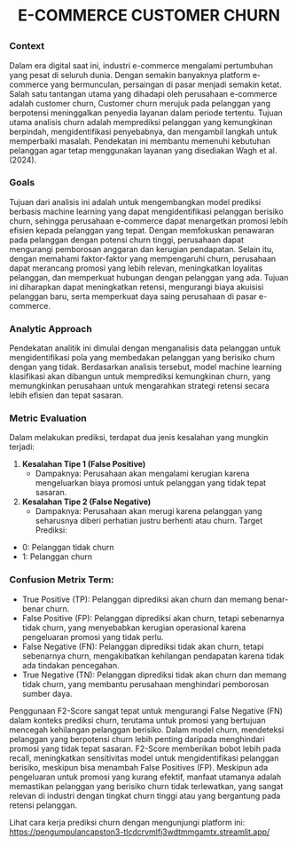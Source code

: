 # <p style="text-align:center;">**E-COMMERCE CUSTOMER CHURN**</p>

### **Context**
Dalam era digital saat ini, industri e-commerce mengalami pertumbuhan yang pesat di seluruh dunia. Dengan semakin banyaknya platform e-commerce yang bermunculan, persaingan di pasar menjadi semakin ketat. Salah satu tantangan utama yang dihadapi oleh perusahaan e-commerce adalah customer churn,  Customer churn merujuk pada pelanggan yang berpotensi meninggalkan penyedia layanan dalam periode tertentu. Tujuan utama analisis churn adalah memprediksi pelanggan yang kemungkinan berpindah, mengidentifikasi penyebabnya, dan mengambil langkah untuk memperbaiki masalah. Pendekatan ini membantu memenuhi kebutuhan pelanggan agar tetap menggunakan layanan yang disediakan Wagh et al. (2024). 


### **Goals**
Tujuan dari analisis ini adalah untuk mengembangkan model prediksi berbasis machine learning yang dapat mengidentifikasi pelanggan berisiko churn, sehingga perusahaan e-commerce dapat menargetkan promosi lebih efisien kepada pelanggan yang tepat. Dengan memfokuskan penawaran pada pelanggan dengan potensi churn tinggi, perusahaan dapat mengurangi pemborosan anggaran dan kerugian pendapatan. Selain itu, dengan memahami faktor-faktor yang mempengaruhi churn, perusahaan dapat merancang promosi yang lebih relevan, meningkatkan loyalitas pelanggan, dan memperkuat hubungan dengan pelanggan yang ada. Tujuan ini diharapkan dapat meningkatkan retensi, mengurangi biaya akuisisi pelanggan baru, serta memperkuat daya saing perusahaan di pasar e-commerce.


### **Analytic Approach**
Pendekatan analitik ini dimulai dengan menganalisis data pelanggan untuk mengidentifikasi pola yang membedakan pelanggan yang berisiko churn dengan yang tidak. Berdasarkan analisis tersebut, model machine learning klasifikasi akan dibangun untuk memprediksi kemungkinan churn, yang memungkinkan perusahaan untuk mengarahkan strategi retensi secara lebih efisien dan tepat sasaran.


### **Metric Evaluation**
Dalam melakukan prediksi, terdapat dua jenis kesalahan yang mungkin terjadi:
1. **Kesalahan Tipe 1 (False Positive)**
    - Dampaknya: Perusahaan akan mengalami kerugian karena mengeluarkan biaya promosi untuk pelanggan yang tidak tepat sasaran.
3. **Kesalahan Tipe 2 (False Negative)**
    - Dampaknya: Perusahaan akan merugi karena pelanggan yang seharusnya diberi perhatian justru berhenti atau churn.
Target Prediksi:
- 0: Pelanggan tidak churn
- 1: Pelanggan churn


### **Confusion Metrix Term:**
- True Positive (TP): Pelanggan diprediksi akan churn dan memang benar-benar churn.
- False Positive (FP): Pelanggan diprediksi akan churn, tetapi sebenarnya tidak churn, yang menyebabkan kerugian operasional karena pengeluaran promosi yang tidak perlu.
- False Negative (FN): Pelanggan diprediksi tidak akan churn, tetapi sebenarnya churn, mengakibatkan kehilangan pendapatan karena tidak ada tindakan pencegahan.
- True Negative (TN): Pelanggan diprediksi tidak akan churn dan memang tidak churn, yang membantu perusahaan menghindari pemborosan sumber daya.


Penggunaan F2-Score sangat tepat untuk mengurangi False Negative (FN) dalam konteks prediksi churn, terutama untuk promosi yang bertujuan mencegah kehilangan pelanggan berisiko. Dalam model churn, mendeteksi pelanggan yang berpotensi churn lebih penting daripada menghindari promosi yang tidak tepat sasaran. F2-Score memberikan bobot lebih pada recall, meningkatkan sensitivitas model untuk mengidentifikasi pelanggan berisiko, meskipun bisa menambah False Positives (FP). Meskipun ada pengeluaran untuk promosi yang kurang efektif, manfaat utamanya adalah memastikan pelanggan yang berisiko churn tidak terlewatkan, yang sangat relevan di industri dengan tingkat churn tinggi atau yang bergantung pada retensi pelanggan.


Lihat cara kerja prediksi churn dengan mengunjungi platform ini: https://pengumpulancapston3-tlcdcrvmlfj3wdtmmgamtx.streamlit.app/
